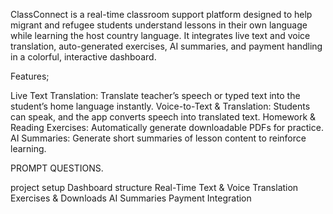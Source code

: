 ClassConnect is a real-time classroom support platform designed to help migrant and refugee students understand lessons in their own language while learning the host country language. It integrates live text and voice translation, auto-generated exercises, AI summaries, and payment handling in a colorful, interactive dashboard.

Features;

Live Text Translation: Translate teacher’s speech or typed text into the student’s home language instantly.
Voice-to-Text & Translation: Students can speak, and the app converts speech into translated text.
Homework & Reading Exercises: Automatically generate downloadable PDFs for practice.
AI Summaries: Generate short summaries of lesson content to reinforce learning.

PROMPT QUESTIONS.

project setup
Dashboard structure
Real-Time Text & Voice Translation
Exercises & Downloads
AI Summaries
Payment Integration
